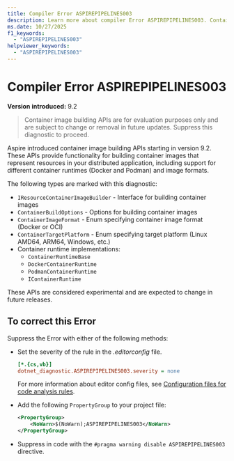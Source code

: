 ```yaml
---
title: Compiler Error ASPIREPIPELINES003
description: Learn more about compiler Error ASPIREPIPELINES003. Container image building APIs are for evaluation purposes only and are subject to change or removal in future updates.
ms.date: 10/27/2025
f1_keywords:
  - "ASPIREPIPELINES003"
helpviewer_keywords:
  - "ASPIREPIPELINES003"
---
```


# Compiler Error ASPIREPIPELINES003

**Version introduced:** 9.2

> Container image building APIs are for evaluation purposes only and are subject to change or removal in future updates. Suppress this diagnostic to proceed.

Aspire introduced container image building APIs starting in version 9.2. These APIs provide functionality for building container images that represent resources in your distributed application, including support for different container runtimes (Docker and Podman) and image formats.

The following types are marked with this diagnostic:

- `IResourceContainerImageBuilder` - Interface for building container images
- `ContainerBuildOptions` - Options for building container images
- `ContainerImageFormat` - Enum specifying container image format (Docker or OCI)
- `ContainerTargetPlatform` - Enum specifying target platform (Linux AMD64, ARM64, Windows, etc.)
- Container runtime implementations:
  - `ContainerRuntimeBase`
  - `DockerContainerRuntime`
  - `PodmanContainerRuntime`
  - `IContainerRuntime`

These APIs are considered experimental and are expected to change in future releases.

## To correct this Error

Suppress the Error with either of the following methods:

- Set the severity of the rule in the _.editorconfig_ file.

  ```ini
  [*.{cs,vb}]
  dotnet_diagnostic.ASPIREPIPELINES003.severity = none
  ```

  For more information about editor config files, see [Configuration files for code analysis rules](/dotnet/fundamentals/code-analysis/configuration-files).

- Add the following `PropertyGroup` to your project file:

  ```xml
  <PropertyGroup>
      <NoWarn>$(NoWarn);ASPIREPIPELINES003</NoWarn>
  </PropertyGroup>
  ```

- Suppress in code with the `#pragma warning disable ASPIREPIPELINES003` directive.

